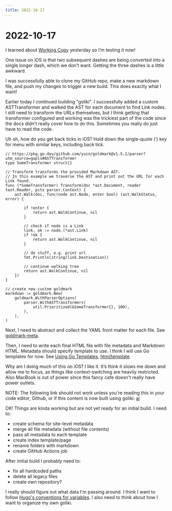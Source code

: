 ```yaml
---
title: 2022-10-17
---
```


# 2022-10-17

I learned about [Working Copy](https://workingcopyapp.com) yesterday so I’m testing it now!

One issue on iOS is that two subsequent dashes are being converted into a single longer dash, which we don’t want. Getting the three dashes is a little awkward.

I was successfully able to clone my GitHub repo, make a new markdown file, and push my changes to trigger a new build. This does exactly what I want!

Earlier today I continued building "goliki". I successfully added a custom ASTTransformer and walked the AST for each document to find Link nodes. I still need to transform the URLs themselves, but I think getting that transformer configured and working was the trickiest part of the code since the docs didn’t really cover how to do this. Sometimes you really do just have to read the code.

Uh oh, how do you get back ticks in iOS? Hold down the single-quote (‘) key for menu with similar keys, including back tick.

```golang
// https://pkg.go.dev/github.com/yuin/goldmark@v1.5.2/parser?utm_source=gopls#ASTTransformer
type SomeTransformer struct{}

// Transform transforms the provided Markdown AST.
// In this example we traverse the AST and print out the URL for each Link found.
func (*SomeTransformer) Transform(doc *ast.Document, reader text.Reader, pctx parser.Context) {
	ast.Walk(doc, func(node ast.Node, enter bool) (ast.WalkStatus, error) {
		
		if !enter {
			return ast.WalkContinue, nil
		}

		// check if node is a Link
		link, ok := node.(*ast.Link)
		if !ok {
			return ast.WalkContinue, nil
		}

		// do stuff, e.g. print url
		fmt.Println(string(link.Destination))

		// continue walking tree
		return ast.WalkContinue, nil
	})
}

// create new custom goldmark
markdown := goldmark.New(
	goldmark.WithParserOptions(
		parser.WithASTTransformers(
			util.Prioritized(&SomeTransformer{}, 100),
		),
	),
)

```

Next, I need to abstract and collect the YAML front matter for each 
file. See [goldmark-meta](https://github.com/yuin/goldmark-meta).

Then, I need to write each final HTML file with file metadata and Markdown HTML. Metadata should specify template to use. I think I will use Go templates for now. See [Using Go Templates](https://blog.gopheracademy.com/advent-2017/using-go-templates/), [html/template](https://pkg.go.dev/html/template).

Why am I doing much of this on iOS? I like it. It’s think it slows me down and allow me to focus, as things like context-switching are heavily restricted. Also MacBook is out of power since this fancy cafe doesn't really have power outlets.

NOTE: The following link should not work unless you're reading this in your code editor, Github, or if this content is now built using goliki: [ai](../_notes/ai.md)

OK! Things are kinda working but are not yet ready for an initial build.
I need to:

- create schema for site-level metadata
- merge all file metadata (without file contents)
- pass all metadata to each template
- create index template/page
- rename folders with markdown
- create GitHub Actions job

After initial build I probably need to:

- fix all hardcoded paths
- delete all legacy files
- create own repository?

I really should figure out what data I'm passing around.
I think I want to follow [Hugo's conventions for variables](https://gohugo.io/variables/site/).
I also need to think about how I want to organize my own goliki.
